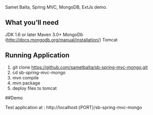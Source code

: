 Samet Balta, Spring MVC, MongoDB, ExtJs demo.

## What you’ll need

JDK 1.6 or later
Maven 3.0+
MongoDb (http://docs.mongodb.org/manual/installation/)
Tomcat

## Running Application

1. git clone https://github.com/sametbalta/sb-spring-mvc-mongo.git
2. cd sb-spring-mvc-mongo
3. mvn compile
4. mvn package
5. deploy files to tomcat

##Demo

Test application at : http://localhost:{PORT}/sb-spring-mvc-mongo